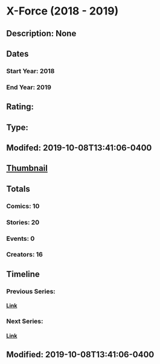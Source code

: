 # X-Force (2018 - 2019)
## Description: None
## Dates
### Start Year: 2018
### End Year: 2019
## Rating: 
## Type: 
## Modifed: 2019-10-08T13:41:06-0400
## [Thumbnail](http://i.annihil.us/u/prod/marvel/i/mg/6/20/5c1aa279117d7.jpg)
## Totals
### Comics: 10
### Stories: 20
### Events: 0
### Creators: 16
## Timeline
### Previous Series: 
#### [Link]()
### Next Series: 
#### [Link]()
## Modified: 2019-10-08T13:41:06-0400